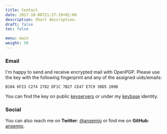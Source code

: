```yaml
---
title: Contact
date: 2017-10-06T21:27:19+02:00
description: Short description.
draft: false
toc: false

menu: main
weight: 50
---
```


### Email

I'm happy to send and receive encrypted mail with OpenPGP. Please use the key with the following fingerprint and any of the assigned uids/emails:

`B104 6F23 C274 2782 DF1C 7B27 CE47 E7C9 38D5 209D`

[keyservers]: https://hkps.pool.sks-keyservers.net/pks/lookup?search=0xB1046F23C2742782DF1C7B27CE47E7C938D5209D&fingerprint=on "Keyserver Pool lookup: 0x38D5209D"
[keybase]: https://keybase.io/baer "Keybase Identity: baer"

You can find the key on public [keyservers] or under my [keybase] identity.

### Social

[@ansemjo]: https://twitter.com/ansemjo "Twitter: @ansemjo"
[ansemjo]: https://github.com/ansemjo "GitHub user: ansemjo"

You can also reach me on __Twitter__: [@ansemjo] or find me on __GitHub__: [ansemjo].
